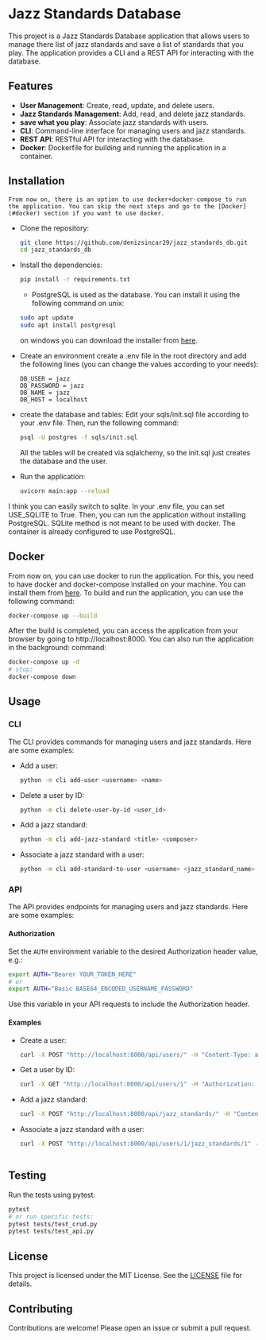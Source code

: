 # Jazz Standards Database

This project is a Jazz Standards Database application that allows users to manage there list of jazz standards and save a list of standards that you play. The application provides a CLI and a REST API for interacting with the database.

## Features

- **User Management**: Create, read, update, and delete users.
- **Jazz Standards Management**: Add, read, and delete jazz standards.
- **save what you play**: Associate jazz standards with users.
- **CLI**: Command-line interface for managing users and jazz standards.
- **REST API**: RESTful API for interacting with the database.
- **Docker**: Dockerfile for building and running the application in a container.

## Installation
    From now on, there is an option to use docker+docker-compose to run the application. You can skip the next steps and go to the [Docker](#docker) section if you want to use docker.

- Clone the repository:
    ```sh
    git clone https://github.com/denizsincar29/jazz_standards_db.git
    cd jazz_standards_db
    ```
- Install the dependencies:
    ```sh
    pip install -r requirements.txt
    ```

    - PostgreSQL is used as the database. You can install it using the following command on unix:
    ```sh
    sudo apt update
    sudo apt install postgresql
    ```
    on windows you can download the installer from [here](https://www.postgresql.org/download/).
- Create an environment
    create a .env file in the root directory and add the following lines (you can change the values according to your needs):
    ```env
    DB_USER = jazz
    DB_PASSWORD = jazz
    DB_NAME = jazz
    DB_HOST = localhost
    ```
- create the database and tables:
    Edit your sqls/init.sql file according to your .env file. Then, run the following command:
    ```sh
    psql -U postgres -f sqls/init.sql
    ```

    All the tables will be created via sqlalchemy, so the init.sql just creates the database and the user.
- Run the application:
    ```sh
    uvicorn main:app --reload
    ```

I think you can easily switch to sqlite. In your .env file, you can set USE_SQLITE to True. Then, you can run the application without installing PostgreSQL.
SQLite method is not meant to be used with docker. The container is already configured to use PostgreSQL.

## Docker
From now on, you can use docker to run the application. For this, you need to have docker and docker-compose installed on your machine. You can install them from [here](https://docs.docker.com/get-docker/).
To build and run the application, you can use the following command:
```sh
docker-compose up --build
```
After the build is completed, you can access the application from your browser by going to http://localhost:8000.
You can also run the application in the background:
command:
```sh
docker-compose up -d
# stop:
docker-compose down
```



## Usage

### CLI

The CLI provides commands for managing users and jazz standards. Here are some examples:

- Add a user:
    ```sh
    python -m cli add-user <username> <name>
    ```

- Delete a user by ID:
    ```sh
    python -m cli delete-user-by-id <user_id>
    ```

- Add a jazz standard:
    ```sh
    python -m cli add-jazz-standard <title> <composer>
    ```

- Associate a jazz standard with a user:
    ```sh
    python -m cli add-standard-to-user <username> <jazz_standard_name>
    ```

### API

The API provides endpoints for managing users and jazz standards. Here are some examples:

#### Authorization

Set the `AUTH` environment variable to the desired Authorization header value, e.g.:

```sh
export AUTH="Bearer YOUR_TOKEN_HERE"
# or
export AUTH="Basic BASE64_ENCODED_USERNAME_PASSWORD"
```

Use this variable in your API requests to include the Authorization header.

#### Examples

- Create a user:
    ```sh
    curl -X POST "http://localhost:8000/api/users/" -H "Content-Type: application/json" -d '{"username": "test_user", "name": "Test User", "is_admin": false}'
    ```

- Get a user by ID:
    ```sh
    curl -X GET "http://localhost:8000/api/users/1" -H "Authorization: $AUTH"
    ```

- Add a jazz standard:
    ```sh
    curl -X POST "http://localhost:8000/api/jazz_standards/" -H "Content-Type: application/json" -H "Authorization: $AUTH" -d '{"title": "All the Things You Are", "composer": "Jerome Kern", "style": "swing"}'
    ```

- Associate a jazz standard with a user:
    ```sh
    curl -X POST "http://localhost:8000/api/users/1/jazz_standards/1" -H "Authorization: $AUTH"
    


## Testing

Run the tests using pytest:
```sh
pytest
# or run specific tests:
pytest tests/test_crud.py
pytest tests/test_api.py
```

## License

This project is licensed under the MIT License. See the [LICENSE](LICENSE) file for details.

## Contributing

Contributions are welcome! Please open an issue or submit a pull request.
